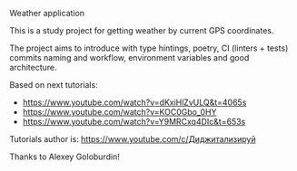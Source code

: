 Weather application

This is a study project for getting weather by current GPS coordinates.

The project aims to introduce with type hintings, poetry, CI (linters + tests)
commits naming and workflow, environment variables and good architecture.

Based on next tutorials:
  - https://www.youtube.com/watch?v=dKxiHlZvULQ&t=4065s
  - https://www.youtube.com/watch?v=KOC0Gbo_0HY
  - https://www.youtube.com/watch?v=Y9MRCxq4DIc&t=653s

Tutorials author is:
  https://www.youtube.com/c/Диджитализируй

Thanks to Alexey Goloburdin!

